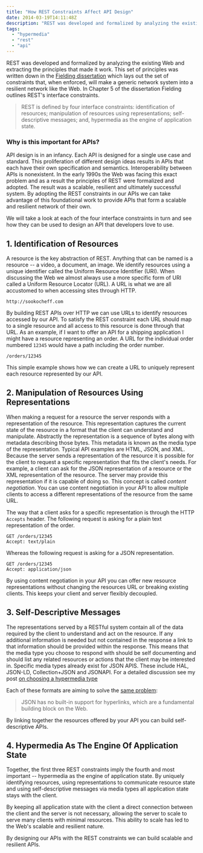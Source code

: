 ```yaml
---
title: "How REST Constraints Affect API Design"
date: 2014-03-19T14:11:48Z
description: "REST was developed and formalized by analyzing the existing Web and extracting the principles that made it work. This set of principles was written down in the Fielding dissertation which lays out the set of constraints that, when enforced, will make a generic network system into a resilient network like the Web. This post examines why REST is important for modern APIs."
tags: 
  - "hypermedia"
  - "rest"
  - "api"
---
```


REST was developed and formalized by analyzing the existing Web and extracting
the principles that made it work. This set of principles was written down in the
[Fielding dissertation](https://www.ics.uci.edu/~fielding/pubs/dissertation/rest_arch_style.htm)
which lays out the set of constraints that, when enforced, will make a generic
network system into a resilient network like the Web. In Chapter 5 of the
dissertation Fielding outlines REST's interface constraints.

> REST is defined by four interface constraints: identification of resources;
> manipulation of resources using representations; self-descriptive messages;
> and, hypermedia as the engine of application state. 

### Why is this important for APIs?

API design is in an infancy. Each API is designed for a single use case and
standard. This proliferation of different design ideas results in APIs that each
have their own specification and semantics. Interoperability between APIs is
nonexistent. In the early 1990s the Web was facing this exact problem and as a
result the principles of REST were formalized and adopted. The result was a
scalable, resilient and ultimately successful system. By adopting the REST
constraints in our APIs we can take advantage of this foundational work to
provide APIs that form a scalable and resilient network of their own.

We will take a look at each of the four interface constraints in turn and see
how they can be used to design an API that developers love to use. 

## 1. Identification of Resources

A resource is the key abstraction of REST. Anything that can be named is a
resource -- a video, a document, an image. We identify resources using a
unique identifier called the Uniform Resource Identifier (URI). When discussing
the Web we almost always use a more specific form of URI called a Uniform
Resource Locator (URL). A URL is what we are all accustomed to when accessing
sites through HTTP.

```
http://sookocheff.com
```

By building REST APIs over HTTP we can use URLs to identify resources accessed
by our API. To satisfy the REST constraint each URL should map to a single
resource and all access to this resource is done through that URL. As an
example, if I want to offer an API for a shipping application I might have a
resource representing an order. A URL for the individual order numbered `12345`
would have a path including the order number.

```
/orders/12345
```

This simple example shows how we can create a URL to uniquely represent each
resource represented by our API.

## 2. Manipulation of Resources Using Representations

When making a request for a resource the server responds with a representation
of the resource. This representation captures the current state of the resource
in a format that the client can understand and manipulate. Abstractly the
representation is a sequence of bytes along with metadata describing those
bytes. This metadata is known as the media type of the representation. Typical
API examples are HTML, JSON, and XML. Because the server sends a representation
of the resource it is possible for the client to request a specific
representation that fits the client's needs. For example, a client can ask for
the JSON representation of a resource or the XML representation of the resource.
The server may provide this representation if it is capable of doing so. This
concept is called *content negotiation*. You can use content negotiation in your
API to allow multiple clients to access a different representations of the
resource from the same URL. 

The way that a client asks for a specific representation is through the HTTP
`Accepts` header. The following request is asking for a plain text
representation of the order.

```
GET /orders/12345
Accept: text/plain
```

Whereas the following request is asking for a JSON representation.

```
GET /orders/12345
Accept: application/json
```

By using content negotiation in your API you can offer new resource
representations without changing the resources URL or breaking existing clients.
This keeps your client and server flexibly decoupled.

## 3. Self-Descriptive Messages

The representations served by a RESTful system contain all of the data required
by the client to understand and act on the resource. If any additional
information is needed but not contained in the response a link to that
information should be provided within the response. This means that the media
type you choose to respond with should be self documenting and should list any
related resources or actions that the client may be interested in. Specific
media types already exist for JSON APIS. These include HAL, JSON-LD,
Collection+JSON and JSONAPI. For a detailed discussion see my post [on
choosing a hypermedia
type](http://sookocheff.com/posts/2014-03-11-on-choosing-a-hypermedia-format/)

Each of these formats are aiming to solve the [same
problem](https://www.w3.org/TR/json-ld/#basic-concepts):

> JSON has no built-in support for hyperlinks, which are a fundamental building
> block on the Web. 

By linking together the resources offered by your API you can build
self-descriptive APIs.

## 4. Hypermedia As The Engine Of Application State

Together, the first three REST constraints imply the fourth and most important --
hypermedia as the engine of application state. By uniquely identifying
resources, using representations to communicate resource state and using
self-descriptive messages via media types all application state stays with the
client. 

By keeping all application state with the client a direct connection between the
client and the server is not necessary, allowing the server to scale to serve
many clients with minimal resources. This ability to scale has led to the Web's
scalable and resilient nature. 

By designing our APIs with the REST constraints we can build scalable and
resilient APIs.

